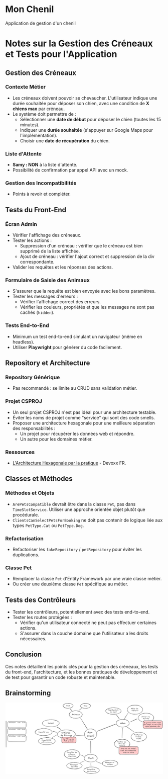 # Mon Chenil
Application de gestion d'un chenil

# Notes sur la Gestion des Créneaux et Tests pour l'Application

## Gestion des Créneaux

### Contexte Métier
- Les créneaux doivent pouvoir se chevaucher. L'utilisateur indique une durée souhaitée pour déposer son chien, avec une condition de **X chiens max** par créneau.
- Le système doit permettre de :
  - Sélectionner une **date de début** pour déposer le chien (toutes les 15 minutes).
  - Indiquer une **durée souhaitée** (s'appuyer sur Google Maps pour l'implémentation).
  - Choisir une **date de récupération** du chien.

### Liste d'Attente
- **Samy : NON** à la liste d'attente.
- Possibilité de confirmation par appel API avec un mock.

### Gestion des Incompatibilités
- Points à revoir et compléter.

## Tests du Front-End

### Écran Admin
- Vérifier l'affichage des créneaux.
- Tester les actions :
  - Suppression d'un créneau : vérifier que le créneau est bien supprimé de la liste affichée.
  - Ajout de créneau : vérifier l'ajout correct et suppression de la div correspondante.
- Valider les requêtes et les réponses des actions.

### Formulaire de Saisie des Animaux
- S'assurer que la requête est bien envoyée avec les bons paramètres.
- Tester les messages d'erreurs :
  - Vérifier l'affichage correct des erreurs.
  - Vérifier les couleurs, propriétés et que les messages ne sont pas cachés (`hidden`).

### Tests End-to-End
- Minimum un test end-to-end simulant un navigateur (même en headless).
- Utiliser **Playwright** pour générer du code facilement.

## Repository et Architecture

### Repository Générique
- Pas recommandé : se limite au CRUD sans validation métier.

### Projet CSPROJ
- Un seul projet CSPROJ n'est pas idéal pour une architecture testable.
- Éviter les noms de projet comme "service" qui sont des code smells.
- Proposer une architecture hexagonale pour une meilleure séparation des responsabilités :
  - Un projet pour récupérer les données web et répondre.
  - Un autre pour les domaines métier.

### Ressources
- [L'Architecture Hexagonale par la pratique](https://youtu.be/-dXN8wkN0yk) - Devoxx FR.

## Classes et Méthodes

### Méthodes et Objets
- `ArePetsCompatible` devrait être dans la classe `Pet`, pas dans `TimeSlotService`. Utiliser une approche orientée objet plutôt que procédurale.
- `ClientsCanSelectPetsForBooking` ne doit pas contenir de logique liée aux types `PetType.Cat` ou `PetType.Dog`.

### Refactorisation
- Refactoriser les `fakeRepository` / `petRepository` pour éviter les duplications.

### Classe Pet
- Remplacer la classe `Pet` d'Entity Framework par une vraie classe métier.
- Ou créer une deuxième classe `Pet` spécifique au métier.

## Tests des Contrôleurs
- Tester les contrôleurs, potentiellement avec des tests end-to-end.
- Tester les routes protégées :
  - Vérifier qu'un utilisateur connecté ne peut pas effectuer certaines actions.
  - S'assurer dans la couche domaine que l'utilisateur a les droits nécessaires.

## Conclusion
Ces notes détaillent les points clés pour la gestion des créneaux, les tests du front-end, l'architecture, et les bonnes pratiques de développement et de test pour garantir un code robuste et maintenable.


## Brainstorming
![Brainstorming](images/brainstorming.png)
